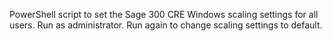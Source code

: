 PowerShell script to set the Sage 300 CRE Windows scaling settings for all users. Run as administrator. Run again to change scaling settings to default.
